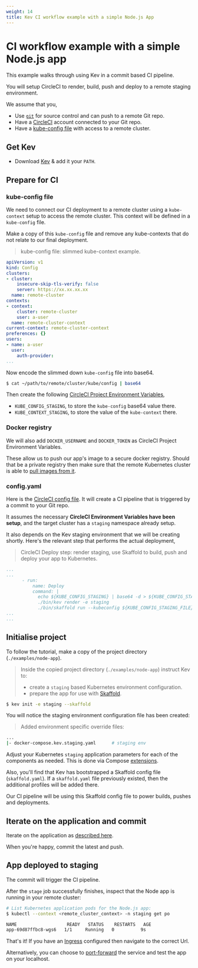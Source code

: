 ```yaml
---
weight: 14
title: Kev CI workflow example with a simple Node.js App
---
```


# CI workflow example with a simple Node.js app

This example walks through using Kev in a commit based CI pipeline.

You will setup CircleCI to render, build, push and deploy to a remote staging environment.

We assume that you,
- Use [`git`](https://git-scm.com/) for source control and can push to a remote Git repo.
- Have a [CircleCI](https://circleci.com/) account connected to your Git repo.
- Have a [kube-config file](https://kubernetes.io/docs/concepts/configuration/organize-cluster-access-kubeconfig/) with access to a remote cluster.

## Get Kev

* Download [Kev](https://github.com/appvia/kev/releases/latest) & add it your `PATH`.

## Prepare for CI

### kube-config file

We need to connect our CI deployment to a remote cluster using a `kube-context` setup to access the remote cluster. This context will be defined in a `kube-config` file.

Make a copy of this `kube-config` file and remove any kube-contexts that do not relate to our final deployment.

> kube-config file: slimmed kube-context example.
```yaml
apiVersion: v1
kind: Config
clusters:
- cluster:
    insecure-skip-tls-verify: false
    server: https://xx.xx.xx.xx
  name: remote-cluster
contexts:
- context:
    cluster: remote-cluster
    user: a-user
  name: remote-cluster-context
current-context: remote-cluster-context
preferences: {}
users:
- name: a-user
  user:
    auth-provider:
...
```

Now encode the slimmed down `kube-config` file into base64.

```sh
$ cat ~/path/to/remote/cluster/kube/config | base64
```

Then create the following [CircleCI Project Environment Variables](https://circleci.com/docs/2.0/env-vars/#setting-an-environment-variable-in-a-project),
- `KUBE_CONFIG_STAGING`, to store the `kube-config` base64 value there.
- `KUBE_CONTEXT_STAGING`, to store the value of the `kube-context` there.

### Docker registry

We will also add `DOCKER_USERNAME` and `DOCKER_TOKEN` as CircleCI Project Environment Variables.

These allow us to push our app's image to a secure docker registry. Should that be a private registry then make sure that the remote Kubernetes cluster is able to [pull images from it](https://kubernetes.io/docs/tasks/configure-pod-container/pull-image-private-registry/).

### config.yaml

Here is the [CircleCI config file](../../examples/node-app/.circleci/config.yaml). It will create a CI pipeline that is triggered by a commit to your Git repo.

It assumes the necessary **CircleCI Environment Variables have been setup**, and the target cluster has a `staging` namespace already setup.

It also depends on the Kev staging environment that we will be creating shortly. Here's the relevant step that performs the actual deployment,

> CircleCI Deploy step: render staging, use Skaffold to build, push and deploy your app to Kubernetes.
```yaml
...
...
      - run:
          name: Deploy
          command: |
            echo ${KUBE_CONFIG_STAGING} | base64 -d > ${KUBE_CONFIG_STAGING_FILE}
            ./bin/kev render -e staging
            ./bin/skaffold run --kubeconfig ${KUBE_CONFIG_STAGING_FILE} --kube-context ${KUBE_CONTEXT_STAGING} --profile staging-env --namespace staging
...
...
```

## Initialise project

To follow the tutorial, make a copy of the project directory (`./examples/node-app`).

> Inside the copied project directory (`./examples/node-app`) instruct Kev to:
> * create a `staging` based Kubernetes environment configuration.
> * prepare the app for use with [Skaffold](https://skaffold.dev/).

```sh
$ kev init -e staging --skaffold
```

You will notice the staging environment configuration file has been created:

> Added environment specific override files:
```sh
...
|- docker-compose.kev.staging.yaml      # staging env
```

Adjust your Kubernetes `staging` application parameters for each of the components as needed. This is done via Compose [extensions](../../docs/reference/config-params.md).

Also, you'll find that Kev has bootstrapped a Skaffold config file (`skaffold.yaml`). If a `skaffold.yaml` file previously existed, then the additional profiles will be added there.

Our CI pipeline will be using this Skaffold config file to power builds, pushes and deployments.

## Iterate on the application and commit

Iterate on the application as [described here](simple-nodejs-app-workflow.md#iterate-on-the-application).

When you're happy, commit the latest and push.

## App deployed to staging

The commit will trigger the CI pipeline.

After the `stage` job successfully finishes, inspect that the Node app is running in your remote cluster:

```sh
# List Kubernetes application pods for the Node.js app:
$ kubectl --context <remote_cluster_context> -n staging get po

NAME                   READY   STATUS    RESTARTS   AGE
app-69d87ffbc8-wgs6   1/1     Running   0          9s
```

That's it! If you have an [Ingress](https://kubernetes.io/docs/concepts/services-networking/ingress/) configured then navigate to the correct Url.

Alternatively, you can choose to [port-forward](https://kubernetes.io/docs/tasks/access-application-cluster/port-forward-access-application-cluster/) the service and test the app on your localhost.
